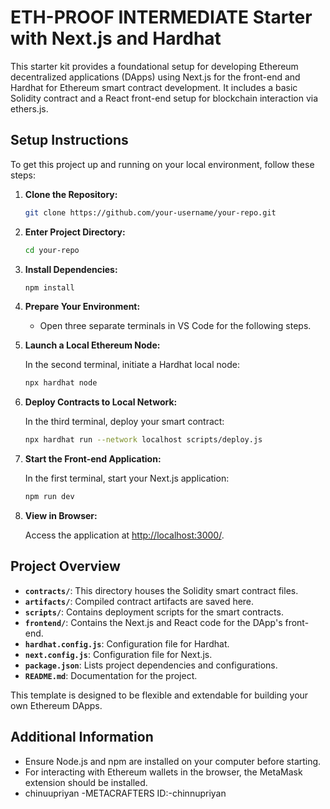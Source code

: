 # ETH-PROOF INTERMEDIATE Starter with Next.js and Hardhat

This starter kit provides a foundational setup for developing Ethereum decentralized applications (DApps) using Next.js for the front-end and Hardhat for Ethereum smart contract development. It includes a basic Solidity contract and a React front-end setup for blockchain interaction via ethers.js.

## Setup Instructions

To get this project up and running on your local environment, follow these steps:

1. **Clone the Repository:**

    ```bash
    git clone https://github.com/your-username/your-repo.git
    ```

2. **Enter Project Directory:**

    ```bash
    cd your-repo
    ```

3. **Install Dependencies:**

    ```bash
    npm install
    ```

4. **Prepare Your Environment:**

   - Open three separate terminals in VS Code for the following steps.

5. **Launch a Local Ethereum Node:**

    In the second terminal, initiate a Hardhat local node:

    ```bash
    npx hardhat node
    ```

6. **Deploy Contracts to Local Network:**

    In the third terminal, deploy your smart contract:

    ```bash
    npx hardhat run --network localhost scripts/deploy.js
    ```

7. **Start the Front-end Application:**

    In the first terminal, start your Next.js application:

    ```bash
    npm run dev
    ```

8. **View in Browser:**

    Access the application at [http://localhost:3000/](http://localhost:3000/).

## Project Overview

- **`contracts/`**: This directory houses the Solidity smart contract files.
- **`artifacts/`**: Compiled contract artifacts are saved here.
- **`scripts/`**: Contains deployment scripts for the smart contracts.
- **`frontend/`**: Contains the Next.js and React code for the DApp's front-end.
- **`hardhat.config.js`**: Configuration file for Hardhat.
- **`next.config.js`**: Configuration file for Next.js.
- **`package.json`**: Lists project dependencies and configurations.
- **`README.md`**: Documentation for the project.

This template is designed to be flexible and extendable for building your own Ethereum DApps.

## Additional Information

- Ensure Node.js and npm are installed on your computer before starting.
- For interacting with Ethereum wallets in the browser, the MetaMask extension should be installed.
- chinuupriyan
-METACRAFTERS ID:-chinnupriyan

